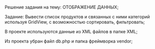 Решение задания на тему: ОТОБРАЖЕНИЕ ДАННЫХ;

Задание: Вывести список продуктов и связанных с ними категорий используя GridView, 
с возможностью сортировать, фильтровать;

В проекте используются данные из XML файлов в папке XML;

Из проекта убран файл db.php и папка фреймворка vendor;

